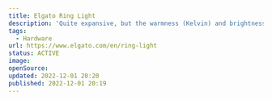 ```yaml
---
title: Elgato Ring Light
description: 'Quite expansive, but the warmness (Kelvin) and brightness can be adjusted seamlessly (Mobile & Desktop).'
tags:
  - Hardware
url: https://www.elgato.com/en/ring-light
status: ACTIVE
image:
openSource:
updated: 2022-12-01 20:20
published: 2022-12-01 20:19
---
```

